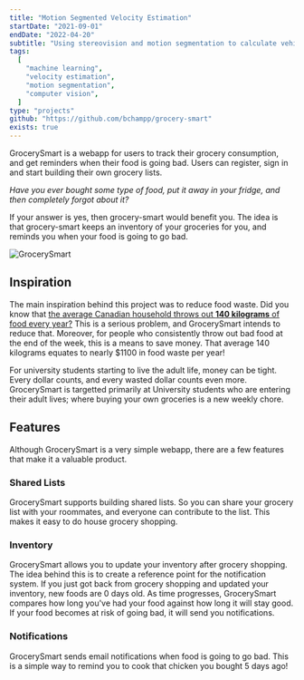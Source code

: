 ```yaml
---
title: "Motion Segmented Velocity Estimation"
startDate: "2021-09-01"
endDate: "2022-04-20"
subtitle: "Using stereovision and motion segmentation to calculate vehicle speed"
tags:
  [
    "machine learning",
    "velocity estimation",
    "motion segmentation",
    "computer vision",
  ]
type: "projects"
github: "https://github.com/bchampp/grocery-smart"
exists: true
---
```


GrocerySmart is a webapp for users to track their grocery consumption, and get reminders when their food is going bad. Users can register, sign in and start building their own grocery lists.

<i>Have you ever bought some type of food, put it away in your fridge, and then completely forgot about it?</i>

If your answer is yes, then grocery-smart would benefit you. The idea is that grocery-smart keeps an inventory of your groceries for you, and reminds you when your food is going to go bad.

![GrocerySmart](/projects/grocerysmart/grocerysmart.png)

## Inspiration

The main inspiration behind this project was to reduce food waste. Did you know that <a href='https://lovefoodhatewaste.ca/about/food-waste/'>the average Canadian household throws out <b>140 kilograms</b> of food every year?</a> This is a serious problem, and GrocerySmart intends to reduce that. Moreover, for people who consistently throw out bad food at the end of the week, this is a means to save money. That average 140 kilograms equates to nearly $1100 in food waste per year!

For university students starting to live the adult life, money can be tight. Every dollar counts, and every wasted dollar counts even more. GrocerySmart is targetted primarily at University students who are entering their adult lives; where buying your own groceries is a new weekly chore.

## Features

Although GrocerySmart is a very simple webapp, there are a few features that make it a valuable product.

### Shared Lists

GrocerySmart supports building shared lists. So you can share your grocery list with your roommates, and everyone can contribute to the list. This makes it easy to do house grocery shopping.

### Inventory

GrocerySmart allows you to update your inventory after grocery shopping. The idea behind this is to create a reference point for the notification system. If you just got back from grocery shopping and updated your inventory, new foods are 0 days old. As time progresses, GrocerySmart compares how long you've had your food against how long it will stay good. If your food becomes at risk of going bad, it will send you notifications.

### Notifications

GrocerySmart sends email notifications when food is going to go bad. This is a simple way to remind you to cook that chicken you bought 5 days ago!
